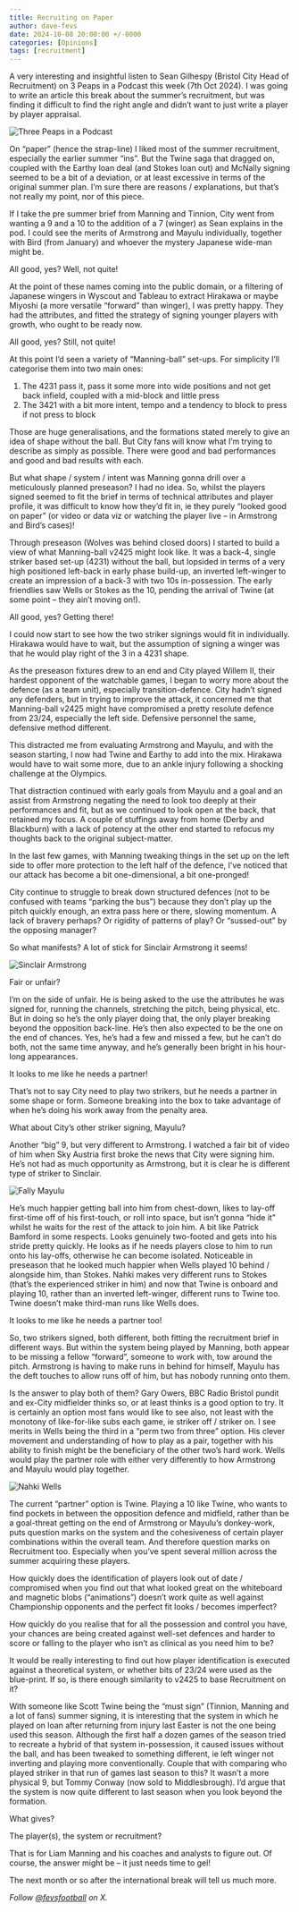 ```yaml
---
title: Recruiting on Paper
author: dave-fevs
date: 2024-10-08 20:00:00 +/-0000
categories: [Opinions]
tags: [recruitment]
---
```


A very interesting and insightful listen to Sean Gilhespy (Bristol City Head of Recruitment) on 3 Peaps in a Podcast this week (7th Oct 2024).  I was going to write an article this break about the summer’s recruitment, but was finding it difficult to find the right angle and didn’t want to just write a player by player appraisal.

![Three Peaps in a Podcast](assets/img/posts/3peaps.png)

On “paper” (hence the strap-line) I liked most of the summer recruitment, especially the earlier summer “ins”.  But the Twine saga that dragged on, coupled with the Earthy loan deal (and Stokes loan out) and McNally signing seemed to be a bit of a deviation, or at least excessive in terms of the original summer plan.  I’m sure there are reasons / explanations, but that’s not really my point, nor of this piece.

If I take the pre summer brief from Manning and Tinnion, City went from wanting a 9 and a 10 to the addition of a 7 (winger) as Sean explains in the pod.  I could see the merits of Armstrong and Mayulu individually, together with Bird (from January) and whoever the mystery Japanese wide-man might be.  

All good, yes?  Well, not quite!

At the point of these names coming into the public domain, or a filtering of Japanese wingers in Wyscout and Tableau to extract Hirakawa or maybe Miyoshi (a more versatile “forward” than winger), I was pretty happy.  They had the attributes, and fitted the strategy of signing younger players with growth, who ought to be ready now.  

All good, yes?  Still, not quite!

At this point I’d seen a variety of “Manning-ball” set-ups.  For simplicity I’ll categorise them into two main ones:

1. The 4231 pass it, pass it some more into wide positions and not get back infield, coupled with a mid-block and little press
2. The 3421 with a bit more intent, tempo and a tendency to block to press if not press to block

Those are huge generalisations, and the formations stated merely to give an idea of shape without the ball.  But City fans will know what I’m trying to describe as simply as possible.  There were good and bad performances and good and bad results with each.

But what shape / system / intent was Manning gonna drill over a meticulously planned preseason?  I had no idea.  So, whilst the players signed seemed to fit the brief in terms of technical attributes and player profile, it was difficult to know how they’d fit in, ie they purely “looked good on paper” (or video or data viz or watching the player live – in Armstrong and Bird’s cases)!

Through preseason (Wolves was behind closed doors) I started to build a view of what Manning-ball v2425 might look like.  It was a back-4, single striker based set-up (4231) without the ball, but lopsided in terms of a very high positioned left-back in early phase build-up, an inverted left-winger to create an impression of a back-3 with two 10s in-possession.  The early friendlies saw Wells or Stokes as the 10, pending the arrival of Twine (at some point – they ain’t moving on!).

All good, yes?  Getting there!

I could now start to see how the two striker signings would fit in individually.  Hirakawa would have to wait, but the assumption of signing a winger was that he would play right of the 3 in a 4231 shape.

As the preseason fixtures drew to an end and City played Willem II, their hardest opponent of the watchable games, I began to worry more about the defence (as a team unit), especially transition-defence.  City hadn’t signed any defenders, but in trying to improve the attack, it concerned me that Manning-ball v2425 might have compromised a pretty resolute defence from 23/24, especially the left side.  Defensive personnel the same, defensive method different.

This distracted me from evaluating Armstrong and Mayulu, and with the season starting, I now had Twine and Earthy to add into the mix.  Hirakawa would have to wait some more, due to an ankle injury following a shocking challenge at the Olympics.

That distraction continued with early goals from Mayulu and a goal and an assist from Armstrong negating the need to look too deeply at their performances and fit, but as we continued to look open at the back, that retained my focus.  A couple of stuffings away from home (Derby and Blackburn) with a lack of potency at the other end started to refocus my thoughts back to the original subject-matter.

In the last few games, with Manning tweaking things in the  set up on the left side to offer more protection to the left half of the defence, I’ve noticed that our attack has become a bit one-dimensional, a bit one-pronged!

City continue to struggle to break down structured defences (not to be confused with teams “parking the bus”) because they don’t play up the pitch quickly enough, an extra pass here or there, slowing momentum.  A lack of bravery perhaps?  Or rigidity of patterns of play?  Or “sussed-out” by the opposing manager?

So what manifests?  A lot of stick for Sinclair Armstrong it seems!

![Sinclair Armstrong](assets/img/posts/armstrong.png)

Fair or unfair?

I’m on the side of unfair.  He is being asked to the use the attributes he was signed for, running the channels, stretching the pitch, being physical, etc.  But in doing so he’s the only player doing that, the only player breaking beyond the opposition back-line.  He’s then also expected to be the one on the end of chances.  Yes, he’s had a few and missed a few, but he can’t do both, not the same time anyway, and he’s generally been bright in his hour-long appearances.

It looks to me like he needs a partner!

That’s not to say City need to play two strikers, but he needs a partner in some shape or form.  Someone breaking into the box to take advantage of when he’s doing his work away from the penalty area.

What about City’s other striker signing, Mayulu?

Another “big” 9, but very different to Armstrong.  I watched a fair bit of video of him when Sky Austria first broke the news that City were signing him.  He’s not had as much opportunity as Armstrong, but it is clear he is different type of striker to Sinclair.

![Fally Mayulu](assets/img/posts/fally.png)

He’s much happier getting ball into him from chest-down, likes to lay-off first-time off of his first-touch, or roll into space, but isn’t gonna “hide it” whilst he waits for the rest of the attack to join him.  A bit like Patrick Bamford in some respects.  Looks genuinely two-footed and gets into his stride pretty quickly.  He looks as if he needs players close to him to run onto his lay-offs, otherwise he can become isolated.  Noticeable in preseason that he looked much happier when Wells played 10 behind / alongside him, than Stokes.  Nahki makes very different runs to Stokes (that’s the experienced striker in him) and now that Twine is onboard and playing 10, rather than an inverted left-winger, different runs to Twine too.  Twine doesn’t make third-man runs like Wells does.

It looks to me like he needs a partner too!

So, two strikers signed, both different, both fitting the recruitment brief in different ways.  But within the system being played by Manning, both appear to be missing a fellow “forward”, someone to work with, tow around the pitch.  Armstrong is having to make runs in behind for himself, Mayulu has the deft touches to allow runs off of him, but has nobody running onto them.

Is the answer to play both of them?  Gary Owers, BBC Radio Bristol pundit and ex-City midfielder thinks so, or at least thinks is a good option to try.  It is certainly an option most fans would like to see also, not least with the monotony of like-for-like subs each game, ie striker off / striker on.  I see merits in Wells being the third in a “perm two from three” option.  His clever movement and understanding of how to play as a pair, together with his ability to finish might be the beneficiary of the other two’s hard work.  Wells would play the partner role with either very differently to how Armstrong and Mayulu would play together.

![Nahki Wells](assets/img/posts/wells.png)

The current “partner” option is Twine.  Playing a 10 like Twine, who wants to find pockets in between the opposition defence and midfield, rather than be a goal-threat getting on the end of Armstrong or Mayulu’s donkey-work, puts question marks on the system and the cohesiveness of certain player combinations within the overall team.  And therefore question marks on Recruitment too.  Especially when you’ve spent several million across the summer acquiring these players.

How quickly does the identification of players look out of date / compromised when you find out that what looked great on the whiteboard and magnetic blobs (“animations”) doesn’t work quite as well against Championship opponents and the perfect fit looks / becomes imperfect?

How quickly do you realise that for all the possession and control you have, your chances are being created against well-set defences and harder to score or falling to the player who isn’t as clinical as you need him to be?

It would be really interesting to find out how player identification is executed against a theoretical system, or whether bits of 23/24 were used as the blue-print.  If so, is there enough similarity to v2425 to base Recruitment on it?

With someone like Scott Twine being the “must sign” (Tinnion, Manning and a lot of fans) summer signing, it is interesting that the system in which he played on loan after returning from injury last Easter is not the one being used this season.  Although the first half a dozen games of the season tried to recreate a hybrid of that system in-possession, it caused issues without the ball, and has been tweaked to something different, ie left winger not inverting and playing more conventionally.  Couple that with comparing who played striker in that run of games last season to this?  It wasn’t a more physical 9, but Tommy Conway (now sold to Middlesbrough).  I’d argue that the system is now quite different to last season when you look beyond the formation.

What gives?

The player(s), the system or recruitment?

That is for Liam Manning and his coaches and analysts to figure out.  Of course, the answer might be – it just needs time to gel!

The next month or so after the international break will tell us much more.

_Follow [@fevsfootball](https://www.x.com/fevsfootball) on X._

